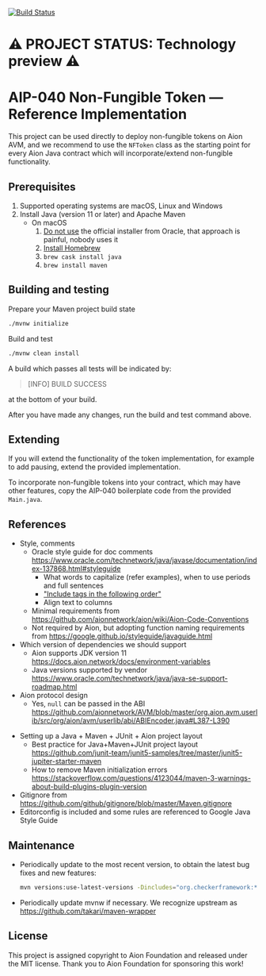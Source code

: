 [![Build Status](https://travis-ci.com/fulldecent/aion-aip040.svg?branch=master)](https://travis-ci.com/fulldecent/aion-aip040)

# :warning: PROJECT STATUS: Technology preview :warning:

# AIP-040 Non-Fungible Token — Reference Implementation

This project can be used directly to deploy non-fungible tokens on Aion AVM, and we recommend to use the `NFToken` class as the starting point for every Aion Java contract which will incorporate/extend non-fungible functionality.

## Prerequisites

1. Supported operating systems are macOS, Linux and Windows
2. Install Java (version 11 or later) and Apache Maven
   - On macOS
     1. [Do not use](https://stackoverflow.com/a/28635465/300224) the official installer from Oracle, that approach is painful, nobody uses it
     2. [Install Homebrew](https://brew.sh)
     3. `brew cask install java`
     4. `brew install maven`

## Building and testing

Prepare your Maven project build state

```sh
./mvnw initialize
```

Build and test

```sh
./mvnw clean install
```

A build which passes all tests will be indicated by:

> [INFO] BUILD SUCCESS

at the bottom of your build.

After you have made any changes, run the build and test command above.

## Extending

If you will extend the functionality of the token implementation, for example to add pausing, extend the provided implementation.

To incorporate non-fungible tokens into your contract, which may have other features, copy the AIP-040 boilerplate code from the provided `Main.java`.

## References

* Style, comments
  * Oracle style guide for doc comments https://www.oracle.com/technetwork/java/javase/documentation/index-137868.html#styleguide
    * What words to capitalize (refer examples), when to use periods and full sentences
    * ["Include tags in the following order"](https://www.oracle.com/technetwork/java/javase/documentation/index-137868.html#orderoftags)
    * Align text to columns
  * Minimal requirements from https://github.com/aionnetwork/aion/wiki/Aion-Code-Conventions
  * Not required by Aion, but adopting function naming requirements from https://google.github.io/styleguide/javaguide.html
* Which version of dependencies we should support
  * Aion supports JDK version 11 https://docs.aion.network/docs/environment-variables
  * Java versions supported by vendor https://www.oracle.com/technetwork/java/java-se-support-roadmap.html
* Aion protocol design
  * Yes, `null` can be passed in the ABI https://github.com/aionnetwork/AVM/blob/master/org.aion.avm.userlib/src/org/aion/avm/userlib/abi/ABIEncoder.java#L387-L390

- Setting up a Java + Maven + JUnit + Aion project layout
  - Best practice for Java+Maven+JUnit project layout https://github.com/junit-team/junit5-samples/tree/master/junit5-jupiter-starter-maven
  - How to remove Maven initialization errors https://stackoverflow.com/questions/4123044/maven-3-warnings-about-build-plugins-plugin-version
- Gitignore from https://github.com/github/gitignore/blob/master/Maven.gitignore
- Editorconfig is included and some rules are referenced to Google Java Style Guide

## Maintenance

- Periodically update to the most recent version, to obtain the latest bug fixes and new features:

  ```sh
  mvn versions:use-latest-versions -Dincludes="org.checkerframework:*"
  ```

* Periodically update mvnw if necessary. We recognize upstream as https://github.com/takari/maven-wrapper

## License

This project is assigned copyright to Aion Foundation and released under the MIT license. Thank you to Aion Foundation for sponsoring this work!
